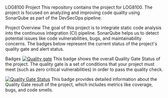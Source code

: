 LOG8100 Project
This repository contains the project for LOG8100. The project is focused on analyzing and improving code quality using SonarQube as part of the DevSecOps pipeline.

Project Overview
The goal of this project is to integrate static code analysis into the continuous integration (CI) pipeline. SonarQube helps us to detect potential issues like code vulnerabilities, bugs, and maintainability concerns. The badges below represent the current status of the project's quality gate and alert status.

Badges
[![Quality gate](https://side-platinum-arab-invited.trycloudflare.com/api/project_badges/quality_gate?project=log8100-tp1&token=sqb_17e3c5803215cb9f52fd219e3cdae8ab3288744f)](https://side-platinum-arab-invited.trycloudflare.com/dashboard?id=log8100-tp1)
This badge shows the overall Quality Gate Status of the project. The quality gate is a set of conditions that your project must meet (such as zero critical vulnerabilities) in order to pass the quality check.

[![Quality Gate Status](https://side-platinum-arab-invited.trycloudflare.com/api/project_badges/measure?project=log8100-tp1&metric=alert_status&token=sqb_17e3c5803215cb9f52fd219e3cdae8ab3288744f)](https://side-platinum-arab-invited.trycloudflare.com/dashboard?id=log8100-tp1)
This badge provides detailed information about the Quality Gate result of the project, which includes metrics like coverage, bugs, and code smells.
